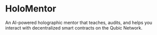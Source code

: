 # HoloMentor
An AI-powered holographic mentor that teaches, audits, and helps you interact with decentralized smart contracts on the Qubic Network.
